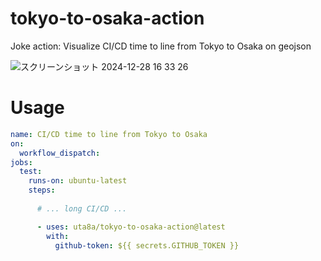 # tokyo-to-osaka-action

Joke action: Visualize CI/CD time to line from Tokyo to Osaka on geojson

![スクリーンショット 2024-12-28 16 33 26](https://github.com/user-attachments/assets/908e14e5-36fa-498c-bd5b-85e4db5b2ab0)


# Usage

```yaml
name: CI/CD time to line from Tokyo to Osaka
on:
  workflow_dispatch:
jobs:
  test:
    runs-on: ubuntu-latest
    steps:
      
      # ... long CI/CD ...

      - uses: uta8a/tokyo-to-osaka-action@latest
        with:
          github-token: ${{ secrets.GITHUB_TOKEN }}
```

